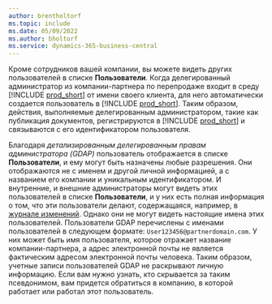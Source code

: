 ```yaml
---
author: brentholtorf
ms.topic: include
ms.date: 05/09/2022
ms.author: bholtorf
ms.service: dynamics-365-business-central
---
```

Кроме сотрудников вашей компании, вы можете видеть других пользователей в списке **Пользователи**. Когда делегированный администратор из компании-партнера по перепродаже входит в среду [!INCLUDE [prod_short](prod_short.md)] от имени своего клиента, для него автоматически создается пользователь в [!INCLUDE [prod_short](prod_short.md)]. Таким образом, действия, выполняемые делегированным администратором, такие как публикация документов, регистрируются в [!INCLUDE [prod_short](prod_short.md)] и связываются с его идентификатором пользователя.  

Благодаря *детализированным делегированным правам администратора (GDAP)* пользователь отображается в списке **Пользователи**, и ему могут быть назначены любые разрешения. Они отображаются не с именем и другой личной информацией, а с названием его компании и уникальным идентификатором. И внутренние, и внешние администраторы могут видеть этих пользователей в списке **Пользователи**, и у них есть полная информация о том, что эти пользователи делают, содержащаяся, например, в [журнале изменений](../across-log-changes.md). Однако они не могут видеть настоящие имена этих пользователей. Пользователи GDAP перечислены с именами пользователей в следующем формате: `User123456@partnerdomain.com`. У них может быть имя пользователя, которое отражает название компании-партнера, а адрес электронной почты не является фактическим адресом электронной почты человека. Таким образом, учетные записи пользователей GDAP не раскрывают личную информацию. Если вам нужно узнать, кто скрывается за таким псевдонимом, вам придется обратиться в компанию, в которой работает или работал этот пользователь.  
